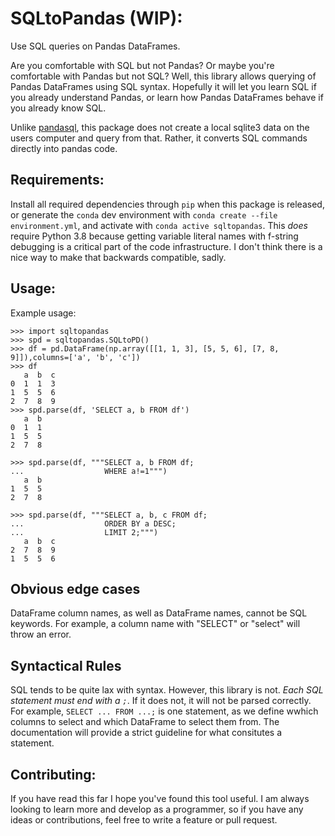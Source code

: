# SQLtoPandas (WIP):

Use SQL queries on Pandas DataFrames.

Are you comfortable with SQL but not Pandas? Or maybe you're comfortable with Pandas but not SQL? Well, this library allows querying of Pandas DataFrames using SQL syntax. Hopefully it will let you learn SQL if you already understand Pandas, or learn how Pandas DataFrames behave if you already know SQL. 

Unlike [pandasql](https://github.com/yhat/pandasql), this package does not create a local sqlite3 data on the users computer and query from that. Rather, it converts SQL commands directly into pandas code.

## Requirements: 
Install all required dependencies through `pip` when this package is released, or generate the `conda` dev environment with `conda create --file environment.yml`, and activate with `conda active sqltopandas`. This *does* require Python 3.8 because getting variable literal names with f-string debugging is a critical part of the code infrastructure. I don't think there is a nice way to make that backwards compatible, sadly. 

## Usage:
Example usage:
```python3
>>> import sqltopandas
>>> spd = sqltopandas.SQLtoPD()
>>> df = pd.DataFrame(np.array([[1, 1, 3], [5, 5, 6], [7, 8, 9]]),columns=['a', 'b', 'c'])
>>> df
   a  b  c
0  1  1  3
1  5  5  6
2  7  8  9
>>> spd.parse(df, 'SELECT a, b FROM df')
   a  b
0  1  1
1  5  5
2  7  8

>>> spd.parse(df, """SELECT a, b FROM df;
...                  WHERE a!=1""")
   a  b
1  5  5
2  7  8

>>> spd.parse(df, """SELECT a, b, c FROM df;
... 		         ORDER BY a DESC;
...           		 LIMIT 2;""")
   a  b  c
2  7  8  9
1  5  5  6

```

## Obvious edge cases 
DataFrame column names, as well as DataFrame names, cannot be SQL keywords. For example, a column name with "SELECT" or "select" will throw an error.

## Syntactical Rules
SQL tends to be quite lax with syntax. However, this library is not. *Each SQL statement must end with a `;`*. If it does not, it will not be parsed correctly. For example, `SELECT ... FROM ...;` is one statement, as we define wwhich columns to select and which DataFrame to select them from. The documentation will provide a strict guideline for what consitutes a statement. 
## Contributing:
If you have read this far I hope you've found this tool useful. I am always looking to learn more and develop as a programmer, so if you have any ideas or contributions, feel free to write a feature or pull request. 
